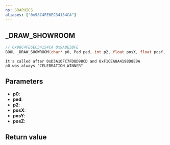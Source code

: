 ```yaml
---
ns: GRAPHICS
aliases: ["0x98C4FE6EC34154CA"]
---
```

## _DRAW_SHOWROOM

```c
// 0x98C4FE6EC34154CA 0x9A0E3BFE
BOOL _DRAW_SHOWROOM(char* p0, Ped ped, int p2, float posX, float posY, float posZ);
```

```
It's called after 0xD3A10FC7FD8D98CD and 0xF1CEA8A4198D8E9A  
p0 was always "CELEBRATION_WINNER"  
```

## Parameters
* **p0**: 
* **ped**: 
* **p2**: 
* **posX**: 
* **posY**: 
* **posZ**: 

## Return value
